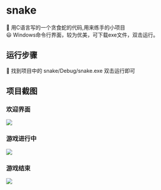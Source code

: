 # snake
🐍 用C语言写的一个贪食蛇的代码,用来练手的小项目<br>
😃 Windows命令行界面，较为优美，可下载exe文件，双击运行。
## 运行步骤
🎯 找到项目中的 snake/Debug/snake.exe 双击运行即可
## 项目截图
### 欢迎界面
![](http://img.linzworld.cn/img/20201226234537.png)
### 游戏进行中
![](http://img.linzworld.cn/img/20201226234558.png)
### 游戏结束
![](http://img.linzworld.cn/img/20201226234620.png)

